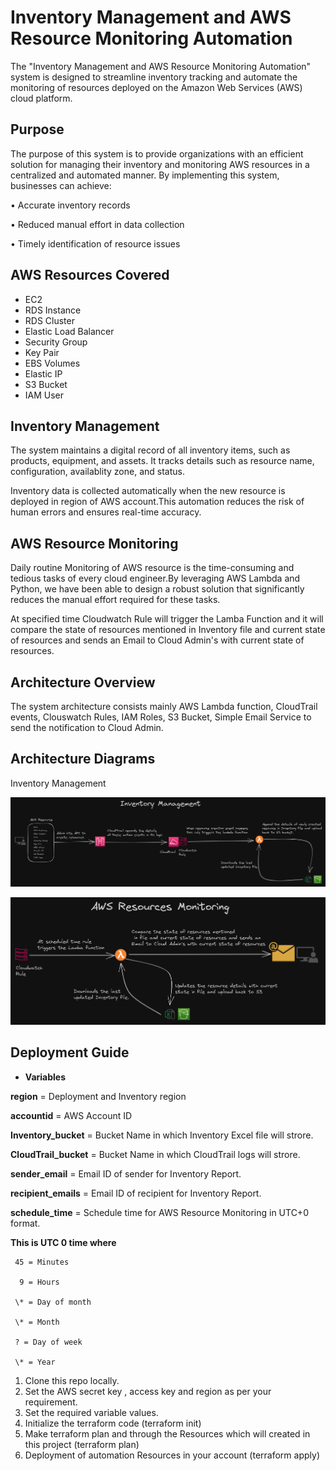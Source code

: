 
# Inventory Management and AWS Resource Monitoring Automation

The "Inventory Management and AWS Resource Monitoring Automation" system is designed to streamline inventory tracking and automate the monitoring of resources deployed on the Amazon Web Services (AWS) cloud platform. 




## Purpose

The purpose of this system is to provide organizations with an efficient solution for managing their inventory and monitoring AWS resources in a centralized and automated manner. By implementing this system, businesses can achieve:

•	Accurate inventory records 

•	Reduced manual effort in data collection

•	Timely identification of resource issues



## AWS Resources Covered

- EC2
- RDS Instance
- RDS Cluster
- Elastic Load Balancer
- Security Group
- Key Pair
- EBS Volumes
- Elastic IP
- S3 Bucket
- IAM User

## Inventory Management


The system maintains a digital record of all inventory items, such as products, equipment, and assets. It tracks details such as resource name, configuration, availablity zone, and status.

Inventory data is collected automatically when the new resource is deployed in region of AWS account.This automation reduces the risk of human errors and ensures real-time accuracy.

 ## AWS Resource Monitoring

Daily routine Monitoring of AWS resource is the time-consuming and tedious tasks of every cloud engineer.By leveraging AWS Lambda and Python, we have been able to design a robust solution that significantly reduces the manual effort required for these tasks.

At specified time Cloudwatch Rule will trigger the Lamba Function and it will compare the state of resources mentioned in Inventory file and current state of resources and sends an Email to Cloud Admin's with current state of resources.

 ## Architecture Overview

The system architecture consists mainly AWS Lambda function, CloudTrail events, Clouswatch Rules, IAM Roles, S3 Bucket, Simple Email Service to send the notification to Cloud Admin.


## Architecture Diagrams

Inventory Management

![Inventory Management](https://github.com/amyzanje/Inventory-Project-Infra/blob/main/Architecture/Inventory%20Management.png?raw=true)



![AWS Resources Monitoring](https://github.com/amyzanje/Inventory-Project-Infra/blob/main/Architecture/AWS%20Resource%20Monitoring.png?raw=true)


 ## Deployment Guide

- **Variables**

**region** = Deployment and Inventory region

**accountid** = AWS Account ID

**Inventory_bucket** = Bucket Name in which Inventory Excel file will strore.

**CloudTrail_bucket** = Bucket Name in which CloudTrail logs will strore.

**sender_email** = Email ID of sender for Inventory Report.

**recipient_emails** = Email ID of recipient for Inventory Report.

**schedule_time** = Schedule time for AWS Resource Monitoring in  UTC+0 format.

**This is UTC 0 time where**

     45 = Minutes
 
      9 = Hours

     \* = Day of month

     \* = Month

     ? = Day of week

     \* = Year

 1. Clone this repo locally.
 2. Set the AWS secret key , access key and region as per your requirement.
 3. Set the required variable values.
 4. Initialize the terraform code (terraform init)
 5. Make terraform plan and through the Resources which will created in this project (terraform plan)
 6. Deployment of automation Resources in your account (terraform apply)

